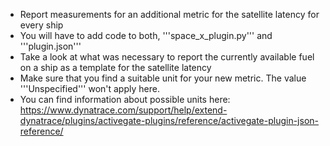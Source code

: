 * Report measurements for an additional metric for the satellite latency for every ship
* You will have to add code to both, '''space_x_plugin.py''' and '''plugin.json'''
* Take a look at what was necessary to report the currently available fuel on a ship as a template for the satellite latency
* Make sure that you find a suitable unit for your new metric. The value '''Unspecified''' won't apply here.
* You can find information about possible units here:
https://www.dynatrace.com/support/help/extend-dynatrace/plugins/activegate-plugins/reference/activegate-plugin-json-reference/